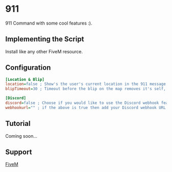 # 911
911 Command with some cool features :).

## Implementing the Script
Install like any other FiveM resource.

## Configuration 
```ini 
[Location & Blip]
location=false ; Show's the user's current location in the 911 message and creates a blip on the map, toggle it on and off with true or false
blipTimeout=30 ; Timeout before the blip on the map removes it's self, in seconds (ex. 30 = 30 seconds)

[Discord]
discord=false ; Choose if you would like to use the Discord webhook feature, toggle it on and off with true or false
webhookurl="" ; if the above is true then add your Discord webhook URL here.
```

## Tutorial
Coming soon...

## Support
[FiveM](https://forum.cfx.re/t/release-simple-911-command-with-location-map-blip-discord-webhook/303775)
